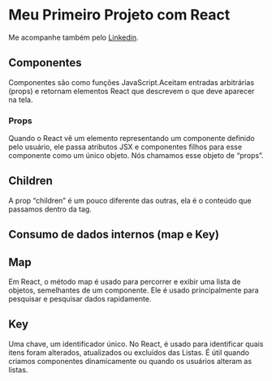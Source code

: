 # Meu Primeiro Projeto com React

Me acompanhe também pelo  [Linkedin](https://www.linkedin.com/in/samanta-roberta-da-silva-546286105/).

## Componentes

Componentes são como funções JavaScript.Aceitam entradas arbitrárias (props) e retornam elementos React que descrevem o que deve aparecer na tela.


### Props

Quando o React vê um elemento representando um componente definido pelo usuário, ele passa atributos JSX e componentes filhos para esse componente como um único objeto. Nós chamamos esse objeto de “props”.

## Children

A prop “children” é um pouco diferente das outras, ela é o conteúdo que passamos dentro da tag.


## Consumo de dados internos (map e Key)

## Map

Em React, o método map é usado para percorrer e exibir uma lista de objetos, semelhantes de um componente.
Ele é usado principalmente para pesquisar e pesquisar dados rapidamente.


## Key

Uma chave, um identificador único.
No React, é usado para identificar quais itens foram alterados, atualizados ou excluídos das Listas. É útil quando criamos componentes dinamicamente ou quando os usuários alteram as listas.

